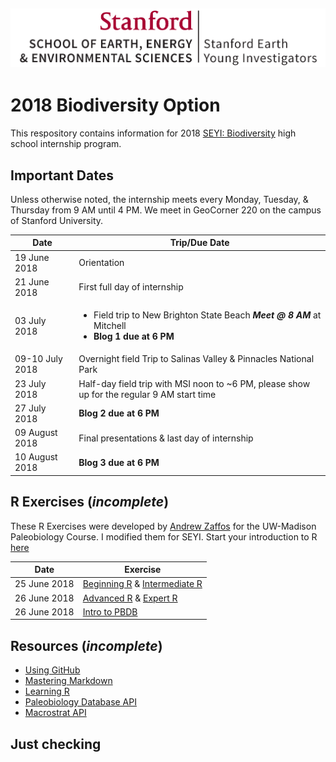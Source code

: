 ![SEYI Logo](/images/CMYK_SE3_SEYI_H.png)
---
# 2018 Biodiversity Option
This respository contains information for 2018 [SEYI: Biodiversity](http://historyoflife.stanford.edu/) high school internship program.

## Important Dates
Unless otherwise noted, the internship meets every Monday, Tuesday, & Thursday from 9 AM until 4 PM.
We meet in GeoCorner 220 on the campus of Stanford University.

Date | Trip/Due Date
---- | -----
19 June 2018 | Orientation
21 June 2018 | First full day of internship
03 July 2018 | <ul><li>Field trip to New Brighton State Beach ***Meet @ 8 AM*** at Mitchell</li><li>**Blog 1 due at 6 PM**</li></ul>
09-10 July 2018 | Overnight field Trip to Salinas Valley & Pinnacles National Park
23 July 2018 | Half-day field trip with MSI noon to ~6 PM, please show up for the regular 9 AM start time
27 July 2018 | **Blog 2 due at 6 PM**
09 August 2018 | Final presentations & last day of internship
10 August 2018 | **Blog 3 due at 6 PM**

## R Exercises (*incomplete*)
These R Exercises were developed by [Andrew Zaffos](https://github.com/aazaff) for the UW-Madison Paleobiology Course. I modified them for SEYI. Start your introduction to R [here](https://github.com/naheim/startLearn.R/blob/master/README.md)

Date | Exercise
---- | -----
25 June 2018 | [Beginning R](https://github.com/naheim/startLearn.R/blob/master/beginnerConcepts.md) & [Intermediate R](https://github.com/naheim/startLearn.R/blob/master/intermediateConcepts.md)
26 June 2018 | [Advanced R](https://github.com/naheim/startLearn.R/blob/master/advancedConcepts.md) & [Expert R](https://github.com/naheim/startLearn.R/blob/master/expertConcepts.md)
26 June 2018 | [Intro to PBDB](https://github.com/naheim/seyibExercises/blob/master/pbdbIntro.md)



## Resources (*incomplete*)
* [Using GitHub](https://github.com/naheim/seyibExercises/blob/master/GitTutorial/gitTutorial.md)
* [Mastering Markdown](https://guides.github.com/features/mastering-markdown)
* [Learning R](https://github.com/naheim/startLearn.R/blob/master/README.md)
* [Paleobiology Database API](http://paleobiodb.org/data1.2)
* [Macrostrat API](http://macrostrat.org/api)

## Just checking